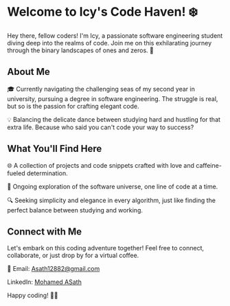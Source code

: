 # Welcome to Icy's Code Haven! ❄️

Hey there, fellow coders! I'm Icy, a passionate software engineering student diving deep into the realms of code. Join me on this exhilarating journey through the binary landscapes of ones and zeros. 🚀

## About Me

🎓 Currently navigating the challenging seas of my second year in university, pursuing a degree in software engineering. The struggle is real, but so is the passion for crafting elegant code.

💡 Balancing the delicate dance between studying hard and hustling for that extra life. Because who said you can't code your way to success?

## What You'll Find Here

🌐 A collection of projects and code snippets crafted with love and caffeine-fueled determination.

🚀 Ongoing exploration of the software universe, one line of code at a time.

🔍 Seeking simplicity and elegance in every algorithm, just like finding the perfect balance between studying and working.

## Connect with Me

Let's embark on this coding adventure together! Feel free to connect, collaborate, or just drop by for a virtual coffee.

📧 Email: Asath12882@gmail.com

  LinkedIn: [Mohamed ASath](https://www.linkedin.com/in/mohomed-asath-92ab682a7/)

Happy coding! 🚀✨
